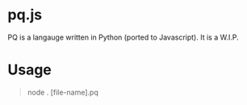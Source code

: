 # pq.js
PQ is a langauge written in Python (ported to Javascript). It is a W.I.P.

# Usage
> node . [file-name].pq
